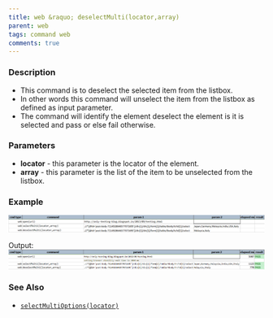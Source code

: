 ```yaml
---
title: web &raquo; deselectMulti(locator,array)
parent: web
tags: command web
comments: true
---
```


### Description

- This command is to deselect the selected item from the listbox.
- In other words this command will unselect the item from the listbox as defined as input parameter.
- The command will identify the element deselect the element is it is selected and pass or else fail otherwise.

### Parameters

- **locator** - this parameter is the locator of the element.
- **array** - this parameter is the list of the item to be unselected from the listbox.

### Example

![](image/deselectMulti_01.png)

Output:<br/>
![](image/deselectMulti_02.png)

### See Also

- [`selectMultiOptions(locator)`](selectMultiOptions(locator))